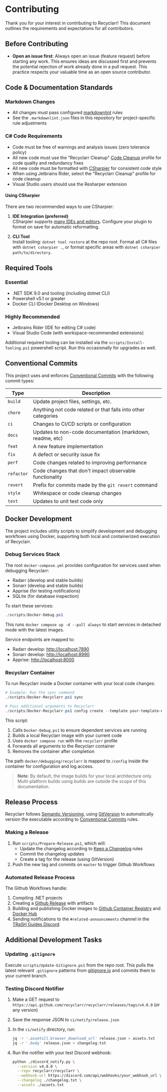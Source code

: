 # Contributing

Thank you for your interest in contributing to Recyclarr! This document outlines the requirements
and expectations for all contributors.

## Before Contributing

- **Open an issue first**: Always open an issue (feature request) before starting any work. This
  ensures ideas are discussed first and prevents the potential rejection of work already done in a
  pull request. This practice respects your valuable time as an open source contributor.

## Code & Documentation Standards

### Markdown Changes

- All changes must pass configured [markdownlint] rules
- See the `.markdownlint.json` files in this repository for project-specific rule adjustments

### C# Code Requirements

- Code must be free of warnings and analysis issues (zero tolerance policy)
- All new code must use the "Recyclarr Cleanup" [Code Cleanup] profile for code quality and
  redundancy fixes
- All new code must be formatted with [CSharpier] for consistent code style
- When using Jetbrains Rider, select the "Recyclarr Cleanup" profile for code cleanup
- Visual Studio users should use the Resharper extension

#### Using CSharpier

There are two recommended ways to use CSharpier:

1. **IDE Integration (preferred)**<br/>
  CSharpier supports [many IDEs and editors][csharpier_plugins]. Configure your plugin to format on
  save for automatic reformatting.

1. **CLI Tool**<br/>
   Install tooling: `dotnet tool restore` at the repo root. Format all C# files with `dotnet
   csharpier .`, or format specific areas with `dotnet csharpier path/to/directory`.

## Required Tools

### Essential

- .NET SDK 9.0 and tooling (including dotnet CLI)
- Powershell v5.1 or greater
- Docker CLI (Docker Desktop on Windows)

### Highly Recommended

- Jetbrains Rider (IDE for editing C# code)
- Visual Studio Code (with workspace-recommended extensions)

Additional required tooling can be installed via the `scripts/Install-Tooling.ps1` powershell
script. Run this occasionally for upgrades as well.

## Conventional Commits

This project uses and enforces [Conventional Commits][commits] with the following commit types:

| Type       | Description                                                   |
| ---------- | ------------------------------------------------------------- |
| `build`    | Update project files, settings, etc.                          |
| `chore`    | Anything not code related or that falls into other categories |
| `ci`       | Changes to CI/CD scripts or configuration                     |
| `docs`     | Updates to non-code documentation (markdown, readme, etc)     |
| `feat`     | A new feature implementation                                  |
| `fix`      | A defect or security issue fix                                |
| `perf`     | Code changes related to improving performance                 |
| `refactor` | Code changes that don't impact observable functionality       |
| `revert`   | Prefix for commits made by the `git revert` command           |
| `style`    | Whitespace or code cleanup changes                            |
| `test`     | Updates to unit test code only                                |

## Docker Development

The project includes utility scripts to simplify development and debugging workflows using Docker,
supporting both local and containerized execution of Recyclarr.

### Debug Services Stack

The root `docker-compose.yml` provides configuration for services used when debugging Recyclarr:

- Radarr (develop and stable builds)
- Sonarr (develop and stable builds)
- Apprise (for testing notifications)
- SQLite (for database inspection)

To start these services:

```powershell
./scripts/Docker-Debug.ps1
```

This runs `docker compose up -d --pull always` to start services in detached mode with the latest images.

Service endpoints are mapped to:

- Radarr develop: <http://localhost:7890>
- Sonarr develop: <http://localhost:8990>
- Apprise: <http://localhost:8000>

### Recyclarr Container

To run Recyclarr inside a Docker container with your local code changes:

```powershell
# Example: Run the sync command
./scripts/Docker-Recyclarr.ps1 sync

# Pass additional arguments to Recyclarr
./scripts/Docker-Recyclarr.ps1 config create --template your-template-name
```

This script:

1. Calls `Docker-Debug.ps1` to ensure dependent services are running
1. Builds a local Recyclarr image with your current code
1. Uses `docker compose run` with the `recyclarr` profile
1. Forwards all arguments to the Recyclarr container
1. Removes the container after completion

The path `docker/debugging/recyclarr` is mapped to `/config` inside the container for configuration
and log access.

> **Note**: By default, the image builds for your local architecture only. Multi-platform builds
> using buildx are outside the scope of this documentation.

## Release Process

Recyclarr follows [Semantic Versioning][semver], using [GitVersion] to automatically version the
executable according to [Conventional Commits][commits] rules.

### Making a Release

1. Run `scripts/Prepare-Release.ps1`, which will:
   - Update the changelog according to [Keep a Changelog][changelog] rules
   - Commit the changelog updates
   - Create a tag for the release (using GitVersion)
1. Push the new tag and commits on `master` to trigger Github Workflows

### Automated Release Process

The Github Workflows handle:

1. Compiling .NET projects
1. Creating a [Github Release][release] with artifacts
1. Building and publishing Docker images to [Github Container Registry][ghcr] and [Docker
   Hub][dockerhub]
1. Sending notifications to the `#related-announcements` channel in the [TRaSH Guides
   Discord][discord]

## Additional Development Tasks

### Updating `.gitignore`

Execute `scripts/Update-Gitignore.ps1` from the repo root. This pulls the latest relevant
`.gitignore` patterns from [gitignore.io](https://gitignore.io) and commits them to your current
branch.

### Testing Discord Notifier

1. Make a GET request to `https://api.github.com/recyclarr/recyclarr/releases/tags/v4.0.0` (or any
   version)

1. Save the response JSON to `ci/notify/release.json`

1. In the `ci/notify` directory, run:

   ```bash
   jq -r '.assets[].browser_download_url' release.json > assets.txt
   jq -r '.body' release.json > changelog.txt
   ```

1. Run the notifier with your test Discord webhook:

   ```bash
   python ./discord_notify.py \
     --version v4.0.0 \
     --repo recyclarr/recyclarr \
     --webhook-url https://discord.com/api/webhooks/your_webhook_url \
     --changelog ./changelog.txt \
     --assets ./assets.txt
   ```

[markdownlint]: https://github.com/DavidAnson/markdownlint
[Code Cleanup]: https://www.jetbrains.com/help/rider/Code_Cleanup__Index.html
[CSharpier]: https://csharpier.com/
[csharpier_plugins]: https://csharpier.com/docs/Editors
[commits]: https://www.conventionalcommits.org/en/v1.0.0/
[semver]: https://semver.org/
[GitVersion]: https://gitversion.net/
[changelog]: https://keepachangelog.com/en/1.0.0/
[release]: https://github.com/recyclarr/recyclarr/releases
[ghcr]: https://github.com/recyclarr/recyclarr/pkgs/container/recyclarr
[discord]: https://discord.com/invite/Vau8dZ3
[dockerhub]: https://hub.docker.com/r/recyclarr/recyclarr
